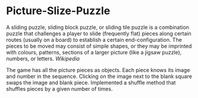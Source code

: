 # Picture-Slize-Puzzle

A sliding puzzle, sliding block puzzle, or sliding tile puzzle is a combination puzzle that challenges a player to slide (frequently flat) pieces along certain routes (usually on a board) to establish a certain end-configuration. The pieces to be moved may consist of simple shapes, or they may be imprinted with colours, patterns, sections of a larger picture (like a jigsaw puzzle), numbers, or letters.
*Wikipedia*

The game has all the picture pieces as objects.
Each piece knows its image and number in the sequence.
Clicking on the image next to the blank square swaps the image and blank piece.
Implemented a shuffle method that shuffles pieces by a given number of times.
